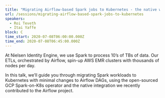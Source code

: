 ```yaml
---
title: "Migrating Airflow-based Spark jobs to Kubernetes - the native way"
url: /sessions/migrating-airflow-based-spark-jobs-to-kubernetes
speakers:
  - Roi Teveth
  - Itai Yaffe
block: C
time_start: 2020-07-08T06:00:00.000Z
time_end: 2020-07-08T06:45:00.000Z
---
```


At Nielsen Identity Engine, we use Spark to process 10’s of TBs of data. Our ETLs, orchestrated by Airflow, spin-up AWS EMR clusters with thousands of nodes per day.

In this talk, we’ll guide you through migrating Spark workloads to Kubernetes with minimal changes to Airflow DAGs, using the open-sourced GCP Spark-on-K8s operator and the native integration we recently contributed to the Airflow project.
